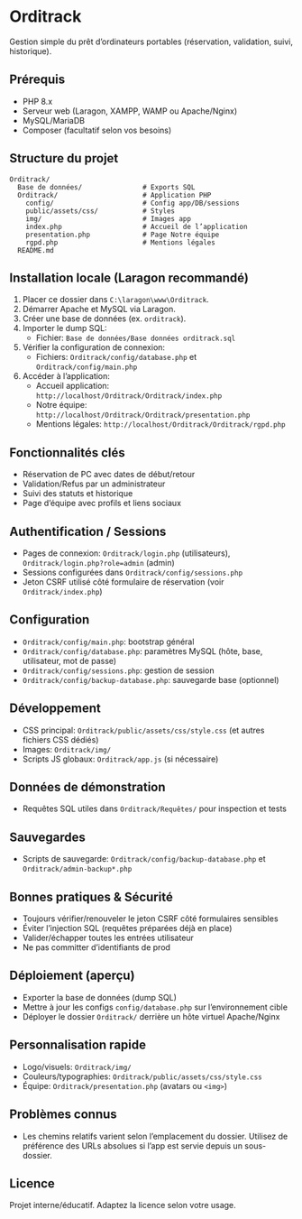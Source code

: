 # Orditrack

Gestion simple du prêt d’ordinateurs portables (réservation, validation, suivi, historique).

## Prérequis
- PHP 8.x
- Serveur web (Laragon, XAMPP, WAMP ou Apache/Nginx)
- MySQL/MariaDB
- Composer (facultatif selon vos besoins)

## Structure du projet
```
Orditrack/
  Base de données/               # Exports SQL
  Orditrack/                     # Application PHP
    config/                      # Config app/DB/sessions
    public/assets/css/           # Styles
    img/                         # Images app
    index.php                    # Accueil de l’application
    presentation.php             # Page Notre équipe
    rgpd.php                     # Mentions légales
  README.md
```

## Installation locale (Laragon recommandé)
1. Placer ce dossier dans `C:\laragon\www\Orditrack`.
2. Démarrer Apache et MySQL via Laragon.
3. Créer une base de données (ex. `orditrack`).
4. Importer le dump SQL:
   - Fichier: `Base de données/Base données orditrack.sql`
5. Vérifier la configuration de connexion:
   - Fichiers: `Orditrack/config/database.php` et `Orditrack/config/main.php`
6. Accéder à l’application:
   - Accueil application: `http://localhost/Orditrack/Orditrack/index.php`
   - Notre équipe: `http://localhost/Orditrack/Orditrack/presentation.php`
   - Mentions légales: `http://localhost/Orditrack/Orditrack/rgpd.php`

## Fonctionnalités clés
- Réservation de PC avec dates de début/retour
- Validation/Refus par un administrateur
- Suivi des statuts et historique
- Page d’équipe avec profils et liens sociaux

## Authentification / Sessions
- Pages de connexion: `Orditrack/login.php` (utilisateurs), `Orditrack/login.php?role=admin` (admin)
- Sessions configurées dans `Orditrack/config/sessions.php`
- Jeton CSRF utilisé côté formulaire de réservation (voir `Orditrack/index.php`)

## Configuration
- `Orditrack/config/main.php`: bootstrap général
- `Orditrack/config/database.php`: paramètres MySQL (hôte, base, utilisateur, mot de passe)
- `Orditrack/config/sessions.php`: gestion de session
- `Orditrack/config/backup-database.php`: sauvegarde base (optionnel)

## Développement
- CSS principal: `Orditrack/public/assets/css/style.css` (et autres fichiers CSS dédiés)
- Images: `Orditrack/img/`
- Scripts JS globaux: `Orditrack/app.js` (si nécessaire)

## Données de démonstration
- Requêtes SQL utiles dans `Orditrack/Requêtes/` pour inspection et tests

## Sauvegardes
- Scripts de sauvegarde: `Orditrack/config/backup-database.php` et `Orditrack/admin-backup*.php`

## Bonnes pratiques & Sécurité
- Toujours vérifier/renouveler le jeton CSRF côté formulaires sensibles
- Éviter l’injection SQL (requêtes préparées déjà en place)
- Valider/échapper toutes les entrées utilisateur
- Ne pas committer d’identifiants de prod

## Déploiement (aperçu)
- Exporter la base de données (dump SQL)
- Mettre à jour les configs `config/database.php` sur l’environnement cible
- Déployer le dossier `Orditrack/` derrière un hôte virtuel Apache/Nginx

## Personnalisation rapide
- Logo/visuels: `Orditrack/img/`
- Couleurs/typographies: `Orditrack/public/assets/css/style.css`
- Équipe: `Orditrack/presentation.php` (avatars ou `<img>`)

## Problèmes connus
- Les chemins relatifs varient selon l’emplacement du dossier. Utilisez de préférence des URLs absolues si l’app est servie depuis un sous-dossier.

## Licence
Projet interne/éducatif. Adaptez la licence selon votre usage.


